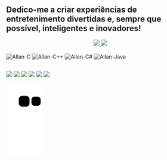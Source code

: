 ## Dedico-me a criar experiências de entretenimento divertidas e, sempre que possível, inteligentes e inovadores!

<!-- GitHub Stats -->
<div align="center">
  <a href="https://github.com/allangarib">
  <img height="180em" src="https://github-readme-stats.vercel.app/api?username=allangarib&show_icons=true&theme=dracula&include_all_commits=true&count_private=true"/>
  <img height="180em" src="https://github-readme-stats.vercel.app/api/top-langs/?username=rafaballerini&layout=compact&langs_count=7&theme=dracula"/>
  </a> 
  <!-- mudar para src="https://github-readme-stats.vercel.app/api/top-langs/?username=allangarib&layout=compact&langs_count=7&theme=dracula" qndo tiver postado algo -->
</div>
<!-- Most Used Languages -->
<div style="display: inline_block"><br>
  <img align="center" alt="Allan-C" height="40" width="40" src="https://img.icons8.com/color/50/000000/c-programming.png">
  <img align="center" alt="Allan-C++" height="40" width="40" src="https://img.icons8.com/color/50/000000/c-plus-plus-logo.png">
  <img align="center" alt="Allan-C#" height="40" width="40" src="https://img.icons8.com/color/50/000000/c-sharp-logo-2.png">
  <img img align="center" alt="Allan-Java" height="40" width="40" src="https://img.icons8.com/color/48/000000/java-coffee-cup-logo--v1.png"/>
</div>
  
  ##
  
<!-- Redes Sociais & Contatos -->
<div> 
  <a href="https://www.youtube.com/channel/UCYjZqo4GlohDUmHTvuhaaJQ" target="_blank"><img src="https://img.shields.io/badge/YouTube-FF0000?style=for-the-badge&logo=youtube&logoColor=white" target="_blank"></a>
  <a href="https://instagram.com/allangarib" target="_blank"><img src="https://img.shields.io/badge/-Instagram-DE2F9E?style=for-the-badge&logo=instagram&logoColor=white" target="_blank"></a>
 	<a href="https://twitter.com/allan_garib" target="_blank"><img src="https://img.shields.io/badge/Twitter-33C4FF?style=for-the-badge&logo=twitter&logoColor=white" target="_blank"></a>
  <a href="https://www.facebook.com/AllanGaribOfficial" target="_blank"><img src="https://img.shields.io/badge/Facebook-487CD6?style=for-the-badge&logo=facebook&logoColor=white" target="_blank"></a> 
  <a href="https://www.linkedin.com/in/allan-garib-a850797b/" target="_blank"><img src="https://img.shields.io/badge/-LinkedIn-%230077B5?style=for-the-badge&logo=linkedin&logoColor=white" target="_blank"></a> 
  <a href="https://www.tiktok.com/@allan_garib" target="_blank"><img src="https://img.shields.io/badge/-TikTok-3D3D3D?style=for-the-badge&logo=tiktok&logoColor=white" target="_blank"></a>   
  
 
  ![Snake animation](https://github.com/rafaballerini/rafaballerini/blob/output/github-contribution-grid-snake.svg)
 
</div>
